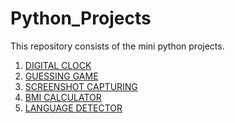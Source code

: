 # Python_Projects
This repository consists of the mini python projects.
1. <a href ="https://github.com/sparshpatial/Python_Projects/blob/main/Digital%20Clock.py">DIGITAL CLOCK</a>
2. <a href="https://github.com/sparshpatial/Python_Projects/blob/main/Guessing_Game.py">GUESSING GAME</a>
3. <a href="https://github.com/sparshpatial/Python_Projects/blob/main/Guessing_Game.py">SCREENSHOT CAPTURING</a> 
4. <a href="https://github.com/sparshpatial/Python_Projects/blob/main/Guessing_Game.py">BMI CALCULATOR</a>
5. <a href="https://github.com/sparshpatial/Python_Projects/tree/main/lang_detect">LANGUAGE DETECTOR</a>

